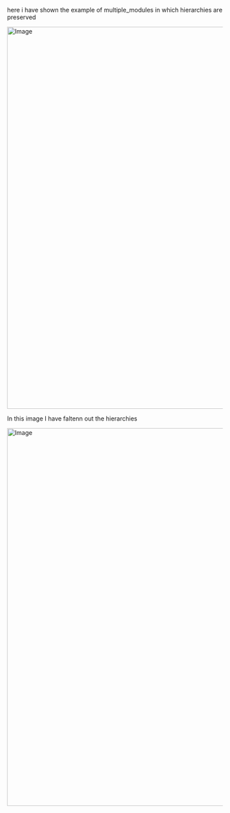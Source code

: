 here i have shown the example of multiple_modules in which hierarchies are preserved



<img width="932" height="891" alt="Image" src="https://github.com/user-attachments/assets/f4cd3966-3b5c-4686-9fb2-5e8ef115e85b" />









In  this image I have faltenn out the hierarchies 



<img width="939" height="881" alt="Image" src="https://github.com/user-attachments/assets/53b9f85a-f456-4b79-809e-1a5864168616" />





